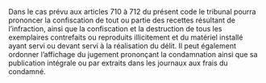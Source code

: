 Dans le cas prévu aux articles 710 à 712 du présent code le tribunal pourra prononcer la confiscation de tout ou partie des recettes résultant de l’infraction, ainsi que la confiscation et la destruction de tous les exemplaires contrefaits ou reproduits illicitement et du matériel installé ayant servi ou devant servi à la réalisation du délit.
Il peut également ordonner l’affichage du jugement prononçant la condamnation ainsi que sa publication intégrale ou par extraits dans les journaux aux frais du condamné.